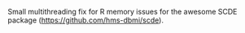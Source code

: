 Small multithreading fix for R memory issues for the awesome SCDE package (https://github.com/hms-dbmi/scde).  
